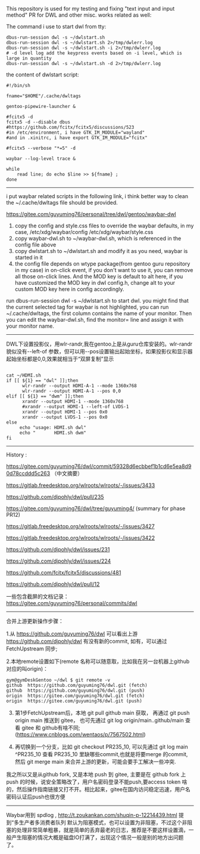 This repository is used for my testing and fixing "text input and input method" PR for DWL and other misc. works related as well:


The command i use to start dwl from tty:

```
dbus-run-session dwl -s ~/dwlstart.sh
dbus-run-session dwl -s ~/dwlstart.sh 2>/tmp/dwlerr.log
dbus-run-session dwl -s ~/dwlstart.sh -i 2>/tmp/dwlerr.log
# -d level log add the keypress events based on -i level, which is large in quantity
dbus-run-session dwl -s ~/dwlstart.sh -d 2>/tmp/dwlerr.log
```


the content of dwlstart script:

```
#!/bin/sh

fname="$HOME"/.cache/dwltags

gentoo-pipewire-launcher &

#fcitx5 -d
fcitx5 -d --disable dbus
#https://github.com/fcitx/fcitx5/discussions/523
#in /etc/environment, i have GTK_IM_MODULE="wayland"
#and in .xinitrc, i have export GTK_IM_MODULE="fcitx"

#fcitx5 --verbose "*=5" -d

waybar --log-level trace &

while
	read line; do echo $line >> ${fname} ;
done
```


-------------------------------------------------------------------------------------------

i put waybar related scripts in the following link, i think better way to clean the ~/.cache/dwltags file should be provided.

https://gitee.com/guyuming76/personal/tree/dwl/gentoo/waybar-dwl

1. copy the config and style.css files to override the waybar defaults, in my case, /etc/xdg/waybar/config  /etc/xdg/waybar/style.css
2. copy waybar-dwl.sh to ~/waybar-dwl.sh, which is referenced in the config file above
3. copy dwlstart.sh to ~/dwlstart.sh and modify it as you need, waybar is started in it
4. the config file depends on wtype package(from gentoo guru repository in my case) in on-click event, if you don't want to use it, you can remove all those on-click lines. And the MOD key is default to alt here, if you have customized the MOD key in dwl config.h, change alt to your custom MOD key here in config accordingly.

run dbus-run-session dwl -s ~/dwlstart.sh to start dwl. you might find that the current selected tag for waybar is not highlighted, you can run ~/.cache/dwltags, the first column contains the name of your monitor. Then you can edit the waybar-dwl.sh, find the monitor= line and assign it with your monitor name.

-------------------------------------------------------------------------------------------

DWL下设置投影仪，用wlr-randr,我在gentoo上是从guru仓库安装的。wlr-randr 貌似没有--left-of 参数，但可以用--pos设置输出起始坐标，如果投影仪和显示器起始坐标都是0,0,效果就相当于“双屏复制”显示

```

cat ~/HDMI.sh
if [[ ${1} == "dwl" ]];then
      wlr-randr --output HDMI-A-1 --mode 1360x768
      wlr-randr --output HDMI-A-1 --pos 0,0
elif [[ ${1} == "dwm" ]];then
      xrandr --output HDMI-1 --mode 1360x768
      #xrandr --output HDMI-1 --left-of LVDS-1
      xrandr --output HDMI-1 --pos 0x0
      xrandr --output LVDS-1 --pos 0x0
else
     echo "usage: HDMI.sh dwl"
     echo "       HDMI.sh dwm"
fi
```

-------------------------------------------------------------------------------------------

History :

https://gitee.com/guyuming76/dwl/commit/59328d6ecbbef1b1cd6e5ea8d90d78ccddd5c263 （中文摘要）

https://gitlab.freedesktop.org/wlroots/wlroots/-/issues/3433

https://github.com/djpohly/dwl/pull/235



https://gitee.com/guyuming76/dwl/tree/guyuming4/   (summary for phase PR12)

https://gitlab.freedesktop.org/wlroots/wlroots/-/issues/3427

https://gitlab.freedesktop.org/wlroots/wlroots/-/issues/3422

https://github.com/djpohly/dwl/issues/231

https://github.com/djpohly/dwl/issues/224

https://github.com/fcitx/fcitx5/discussions/481

https://github.com/djpohly/dwl/pull/12



一些包含截屏的文档记录： https://gitee.com/guyuming76/personal/commits/dwl

--------------------------------------------------------------------------------------------
合并上游更新操作步骤：

1.从 https://github.com/guyuming76/dwl  可以看出上游 https://github.com/djpohly/dwl 有没有新的commit, 如有，可以通过 FetchUpstream 同步;

2.本地remote设置如下(remote 名称可以随意取，比如我在另一台机器上github对应的叫origin)：

```
gym@gymDeskGentoo ~/dwl $ git remote -v
github	https://github.com/guyuming76/dwl.git (fetch)
github	https://github.com/guyuming76/dwl.git (push)
origin	https://gitee.com/guyuming76/dwl.git (fetch)
origin	https://gitee.com/guyuming76/dwl.git (push)
```

3. 第1步FetchUpstream后，本地 git pull github main 获取， 再通过 git push origin main 推送到 gitee，
   也可先通过 git log origin/main..github/main 查看 gitee 和 github有啥不同;
   (https://www.cnblogs.com/wentaos/p/7567502.html)


4. 再切换到一个分支，比如 git checkout PR235_10, 可以先通过 git log main ^PR235_10 查看 PR235_10 里缺哪些commit,也就是将要merge 的commit,
   然后 git merge main 来合并上游的更新，可能会要手工解决一些冲突.

我之所以又是从github fork, 又是本地 push 到 gitee, 主要是在 github fork 上 push 的时候，说安全策略改了，用户名密码登录不能push,要access token 啥的，然后操作指南链接又打不开。相比起来，gitee在国内访问稳定迅速，用户名密码认证后push也很方便

-------------------------------------------------------------------------------------------------
Waybar用到 spdlog ,  http://t.zoukankan.com/shuqin-p-12214439.html 提到“多生产者多消费者队列 默认为阻塞模式，也可以设置为非阻塞，不过这个非阻塞的处理非常简单粗暴，就是简单的丢弃最老的日志，推荐是不要这样设置滴，一般产生阻塞的情况大概是磁盘IO打满了，出现这个情况一般是别的地方出问题了。
